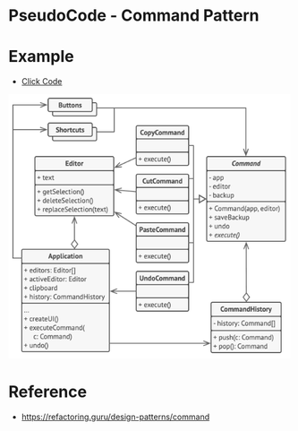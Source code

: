 # PseudoCode - Command Pattern

# Example
- [Click Code](pseudocode.txt)
  
![alt text](example.png)


# Reference
- https://refactoring.guru/design-patterns/command